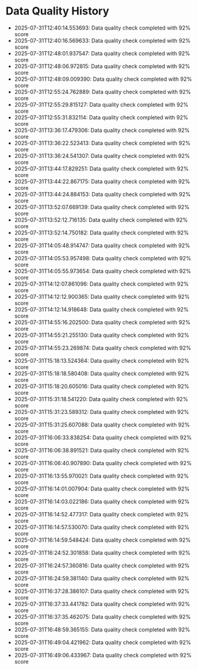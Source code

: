 # Data Quality History

- 2025-07-31T12:40:14.553693: Data quality check completed with 92% score
- 2025-07-31T12:40:16.569633: Data quality check completed with 92% score
- 2025-07-31T12:48:01.937547: Data quality check completed with 92% score
- 2025-07-31T12:48:06.972815: Data quality check completed with 92% score
- 2025-07-31T12:48:09.009390: Data quality check completed with 92% score
- 2025-07-31T12:55:24.762889: Data quality check completed with 92% score
- 2025-07-31T12:55:29.815127: Data quality check completed with 92% score
- 2025-07-31T12:55:31.832114: Data quality check completed with 92% score
- 2025-07-31T13:36:17.479306: Data quality check completed with 92% score
- 2025-07-31T13:36:22.523413: Data quality check completed with 92% score
- 2025-07-31T13:36:24.541307: Data quality check completed with 92% score
- 2025-07-31T13:44:17.829251: Data quality check completed with 92% score
- 2025-07-31T13:44:22.867175: Data quality check completed with 92% score
- 2025-07-31T13:44:24.884153: Data quality check completed with 92% score
- 2025-07-31T13:52:07.669139: Data quality check completed with 92% score
- 2025-07-31T13:52:12.716135: Data quality check completed with 92% score
- 2025-07-31T13:52:14.750182: Data quality check completed with 92% score
- 2025-07-31T14:05:48.914747: Data quality check completed with 92% score
- 2025-07-31T14:05:53.957498: Data quality check completed with 92% score
- 2025-07-31T14:05:55.973654: Data quality check completed with 92% score
- 2025-07-31T14:12:07.861096: Data quality check completed with 92% score
- 2025-07-31T14:12:12.900365: Data quality check completed with 92% score
- 2025-07-31T14:12:14.918648: Data quality check completed with 92% score
- 2025-07-31T14:55:16.202500: Data quality check completed with 92% score
- 2025-07-31T14:55:21.255130: Data quality check completed with 92% score
- 2025-07-31T14:55:23.269874: Data quality check completed with 92% score
- 2025-07-31T15:18:13.524364: Data quality check completed with 92% score
- 2025-07-31T15:18:18.580408: Data quality check completed with 92% score
- 2025-07-31T15:18:20.605016: Data quality check completed with 92% score
- 2025-07-31T15:31:18.541220: Data quality check completed with 92% score
- 2025-07-31T15:31:23.589312: Data quality check completed with 92% score
- 2025-07-31T15:31:25.607088: Data quality check completed with 92% score
- 2025-07-31T16:06:33.838254: Data quality check completed with 92% score
- 2025-07-31T16:06:38.891521: Data quality check completed with 92% score
- 2025-07-31T16:06:40.907890: Data quality check completed with 92% score
- 2025-07-31T16:13:55.970021: Data quality check completed with 92% score
- 2025-07-31T16:14:01.007904: Data quality check completed with 92% score
- 2025-07-31T16:14:03.022186: Data quality check completed with 92% score
- 2025-07-31T16:14:52.477317: Data quality check completed with 92% score
- 2025-07-31T16:14:57.530070: Data quality check completed with 92% score
- 2025-07-31T16:14:59.548424: Data quality check completed with 92% score
- 2025-07-31T16:24:52.301858: Data quality check completed with 92% score
- 2025-07-31T16:24:57.360816: Data quality check completed with 92% score
- 2025-07-31T16:24:59.381140: Data quality check completed with 92% score
- 2025-07-31T16:37:28.386107: Data quality check completed with 92% score
- 2025-07-31T16:37:33.441782: Data quality check completed with 92% score
- 2025-07-31T16:37:35.462075: Data quality check completed with 92% score
- 2025-07-31T16:48:59.365155: Data quality check completed with 92% score
- 2025-07-31T16:49:04.421962: Data quality check completed with 92% score
- 2025-07-31T16:49:06.433967: Data quality check completed with 92% score
